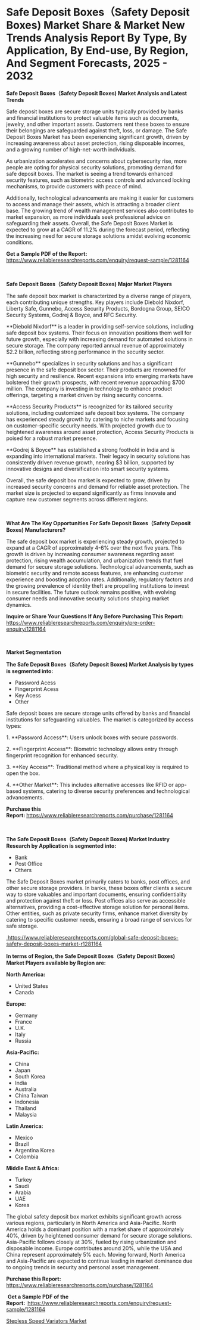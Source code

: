 <p><h1>Safe Deposit Boxes（Safety Deposit Boxes) Market Share & Market New Trends Analysis Report By Type, By Application, By End-use, By Region, And Segment Forecasts, 2025 - 2032</h1></p><p><strong>Safe Deposit Boxes（Safety Deposit Boxes) Market Analysis and Latest Trends</strong></p>
<p><p>Safe deposit boxes are secure storage units typically provided by banks and financial institutions to protect valuable items such as documents, jewelry, and other important assets. Customers rent these boxes to ensure their belongings are safeguarded against theft, loss, or damage. The Safe Deposit Boxes Market has been experiencing significant growth, driven by increasing awareness about asset protection, rising disposable incomes, and a growing number of high-net-worth individuals.</p><p>As urbanization accelerates and concerns about cybersecurity rise, more people are opting for physical security solutions, promoting demand for safe deposit boxes. The market is seeing a trend towards enhanced security features, such as biometric access controls and advanced locking mechanisms, to provide customers with peace of mind.</p><p>Additionally, technological advancements are making it easier for customers to access and manage their assets, which is attracting a broader client base. The growing trend of wealth management services also contributes to market expansion, as more individuals seek professional advice on safeguarding their assets. Overall, the Safe Deposit Boxes Market is expected to grow at a CAGR of 11.2% during the forecast period, reflecting the increasing need for secure storage solutions amidst evolving economic conditions.</p></p>
<p><strong>Get a Sample PDF of the Report:&nbsp;</strong> <a href="https://www.reliableresearchreports.com/enquiry/request-sample/1281164?utm_campaign=3292&utm_medium=2&utm_source=Github&utm_content=ia&utm_term=24032025&utm_id=safe-deposit-boxessafety-deposit-boxes">https://www.reliableresearchreports.com/enquiry/request-sample/1281164</a></p>
<p>&nbsp;</p>
<p><strong>Safe Deposit Boxes（Safety Deposit Boxes) Major Market Players</strong></p>
<p><p>The safe deposit box market is characterized by a diverse range of players, each contributing unique strengths. Key players include Diebold Nixdorf, Liberty Safe, Gunnebo, Access Security Products, Bordogna Group, SEICO Security Systems, Godrej & Boyce, and RFC Security.</p><p>**Diebold Nixdorf** is a leader in providing self-service solutions, including safe deposit box systems. Their focus on innovation positions them well for future growth, especially with increasing demand for automated solutions in secure storage. The company reported annual revenue of approximately $2.2 billion, reflecting strong performance in the security sector.</p><p>**Gunnebo** specializes in security solutions and has a significant presence in the safe deposit box sector. Their products are renowned for high security and resilience. Recent expansions into emerging markets have bolstered their growth prospects, with recent revenue approaching $700 million. The company is investing in technology to enhance product offerings, targeting a market driven by rising security concerns.</p><p>**Access Security Products** is recognized for its tailored security solutions, including customized safe deposit box systems. The company has experienced steady growth by catering to niche markets and focusing on customer-specific security needs. With projected growth due to heightened awareness around asset protection, Access Security Products is poised for a robust market presence.</p><p>**Godrej & Boyce** has established a strong foothold in India and is expanding into international markets. Their legacy in security solutions has consistently driven revenue growth, nearing $3 billion, supported by innovative designs and diversification into smart security systems.</p><p>Overall, the safe deposit box market is expected to grow, driven by increased security concerns and demand for reliable asset protection. The market size is projected to expand significantly as firms innovate and capture new customer segments across different regions.</p></p>
<p>&nbsp;</p>
<p><strong>What Are The Key Opportunities For Safe Deposit Boxes（Safety Deposit Boxes) Manufacturers?</strong></p>
<p><p>The safe deposit box market is experiencing steady growth, projected to expand at a CAGR of approximately 4-6% over the next five years. This growth is driven by increasing consumer awareness regarding asset protection, rising wealth accumulation, and urbanization trends that fuel demand for secure storage solutions. Technological advancements, such as biometric security and remote access features, are enhancing customer experience and boosting adoption rates. Additionally, regulatory factors and the growing prevalence of identity theft are propelling institutions to invest in secure facilities. The future outlook remains positive, with evolving consumer needs and innovative security solutions shaping market dynamics.</p></p>
<p><strong>Inquire or Share Your Questions If Any Before Purchasing This Report:</strong> <a href="https://www.reliableresearchreports.com/enquiry/pre-order-enquiry/1281164?utm_campaign=3292&utm_medium=2&utm_source=Github&utm_content=ia&utm_term=24032025&utm_id=safe-deposit-boxessafety-deposit-boxes">https://www.reliableresearchreports.com/enquiry/pre-order-enquiry/1281164</a></p>
<p>&nbsp;</p>
<p><strong>Market Segmentation</strong></p>
<p><strong>The Safe Deposit Boxes（Safety Deposit Boxes) Market Analysis by types is segmented into:</strong></p>
<p><ul><li>Password Acess</li><li>Fingerprint Acess</li><li>Key Acess</li><li>Other</li></ul></p>
<p><p>Safe deposit boxes are secure storage units offered by banks and financial institutions for safeguarding valuables. The market is categorized by access types: </p><p>1. **Password Access**: Users unlock boxes with secure passwords.</p><p>2. **Fingerprint Access**: Biometric technology allows entry through fingerprint recognition for enhanced security.</p><p>3. **Key Access**: Traditional method where a physical key is required to open the box.</p><p>4. **Other Market**: This includes alternative accesses like RFID or app-based systems, catering to diverse security preferences and technological advancements.</p></p>
<p><strong>Purchase this Report:&nbsp;</strong><a href="https://www.reliableresearchreports.com/purchase/1281164?utm_campaign=3292&utm_medium=2&utm_source=Github&utm_content=ia&utm_term=24032025&utm_id=safe-deposit-boxessafety-deposit-boxes">https://www.reliableresearchreports.com/purchase/1281164</a></p>
<p>&nbsp;</p>
<p><strong>The Safe Deposit Boxes（Safety Deposit Boxes) Market Industry Research by Application is segmented into:</strong></p>
<p><ul><li>Bank</li><li>Post Office</li><li>Others</li></ul></p>
<p><p>The Safe Deposit Boxes market primarily caters to banks, post offices, and other secure storage providers. In banks, these boxes offer clients a secure way to store valuables and important documents, ensuring confidentiality and protection against theft or loss. Post offices also serve as accessible alternatives, providing a cost-effective storage solution for personal items. Other entities, such as private security firms, enhance market diversity by catering to specific customer needs, ensuring a broad range of services for safe storage.</p></p>
<p><a href="https://www.reliableresearchreports.com/global-safe-deposit-boxes-safety-deposit-boxes-market-r1281164?utm_campaign=3292&utm_medium=2&utm_source=Github&utm_content=ia&utm_term=24032025&utm_id=safe-deposit-boxessafety-deposit-boxes">&nbsp;https://www.reliableresearchreports.com/global-safe-deposit-boxes-safety-deposit-boxes-market-r1281164</a></p>
<p><strong>In terms of Region, the Safe Deposit Boxes（Safety Deposit Boxes) Market Players available by Region are:</strong></p>
<p>
    <p> <strong> North America: </strong>
        <ul>
            <li>United States</li>
            <li>Canada</li>
        </ul>
        </p> 
    <p> <strong> Europe: </strong>
        <ul>
            <li>Germany</li>
            <li>France</li>
            <li>U.K.</li>
            <li>Italy</li>
            <li>Russia</li>
        </ul>
        </p> 
    <p> <strong> Asia-Pacific: </strong>
        <ul>
            <li>China</li>
            <li>Japan</li>
            <li>South Korea</li>
            <li>India</li>
            <li>Australia</li>
            <li>China Taiwan</li>
            <li>Indonesia</li>
            <li>Thailand</li>
            <li>Malaysia</li>
        </ul>
        </p> 
    <p> <strong> Latin America: </strong>
        <ul>
            <li>Mexico</li>
            <li>Brazil</li>
            <li>Argentina Korea</li>
            <li>Colombia</li>
        </ul>
        </p> 
    <p> <strong> Middle East & Africa: </strong>
        <ul>
            <li>Turkey</li>
            <li>Saudi</li>
            <li>Arabia</li>
            <li>UAE</li>
            <li>Korea</li>
        </ul>
    </p>
    </p>
<p><p>The global safety deposit box market exhibits significant growth across various regions, particularly in North America and Asia-Pacific. North America holds a dominant position with a market share of approximately 40%, driven by heightened consumer demand for secure storage solutions. Asia-Pacific follows closely at 30%, fueled by rising urbanization and disposable income. Europe contributes around 20%, while the USA and China represent approximately 5% each. Moving forward, North America and Asia-Pacific are expected to continue leading in market dominance due to ongoing trends in security and personal asset management.</p></p>
<p><strong>Purchase this Report: </strong><a href="https://www.reliableresearchreports.com/purchase/1281164?utm_campaign=3292&utm_medium=2&utm_source=Github&utm_content=ia&utm_term=24032025&utm_id=safe-deposit-boxessafety-deposit-boxes">https://www.reliableresearchreports.com/purchase/1281164</a></p>
<p>&nbsp;<strong>Get a Sample PDF of the Report:&nbsp;&nbsp;</strong><a href="https://www.reliableresearchreports.com/enquiry/request-sample/1281164?utm_campaign=3292&utm_medium=2&utm_source=Github&utm_content=ia&utm_term=24032025&utm_id=safe-deposit-boxessafety-deposit-boxes">https://www.reliableresearchreports.com/enquiry/request-sample/1281164</a></p>
<p><strong></strong></p>
<p><p><a href="https://github.com/shafriusizi/Market-Research-Report-List-1/blob/main/stepless-speed-variators-market.md?utm_campaign=3292&utm_medium=2&utm_source=Github&utm_content=ia&utm_term=24032025&utm_id=safe-deposit-boxessafety-deposit-boxes">Stepless Speed Variators Market</a></p></p>